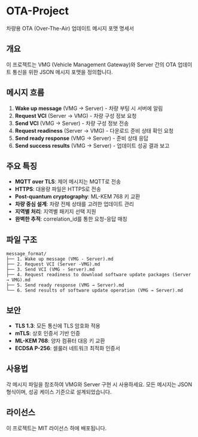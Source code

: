 # OTA-Project

차량용 OTA (Over-The-Air) 업데이트 메시지 포맷 명세서

## 개요

이 프로젝트는 VMG (Vehicle Management Gateway)와 Server 간의 OTA 업데이트 통신을 위한 JSON 메시지 포맷을 정의합니다.

## 메시지 흐름

1. **Wake up message** (VMG → Server) - 차량 부팅 시 서버에 알림
2. **Request VCI** (Server → VMG) - 차량 구성 정보 요청
3. **Send VCI** (VMG → Server) - 차량 구성 정보 전송
4. **Request readiness** (Server → VMG) - 다운로드 준비 상태 확인 요청
5. **Send ready response** (VMG → Server) - 준비 상태 응답
6. **Send success results** (VMG → Server) - 업데이트 성공 결과 보고

## 주요 특징

- **MQTT over TLS**: 제어 메시지는 MQTT로 전송
- **HTTPS**: 대용량 파일은 HTTPS로 전송
- **Post-quantum cryptography**: ML-KEM 768 키 교환
- **차량 중심 설계**: 차량 전체 상태를 고려한 업데이트 관리
- **지역별 처리**: 지역별 패키지 선택 지원
- **완벽한 추적**: correlation_id를 통한 요청-응답 매칭

## 파일 구조

```
message_format/
├── 1. Wake up message (VMG - Server).md
├── 2. Request VCI (Server -VMG).md
├── 3. Send VCI (VMG - Server).md
├── 4. Request readiness to download software update packages (Server → VMG).md
├── 5. Send ready response (VMG → Server).md
└── 6. Send results of software update operation (VMG → Server).md
```

## 보안

- **TLS 1.3**: 모든 통신에 TLS 암호화 적용
- **mTLS**: 상호 인증서 기반 인증
- **ML-KEM 768**: 양자 컴퓨터 대응 키 교환
- **ECDSA P-256**: 셀룰러 네트워크 최적화 인증서

## 사용법

각 메시지 파일을 참조하여 VMG와 Server 구현 시 사용하세요. 모든 메시지는 JSON 형식이며, 성공 케이스 기준으로 설계되었습니다.

## 라이선스

이 프로젝트는 MIT 라이선스 하에 배포됩니다.